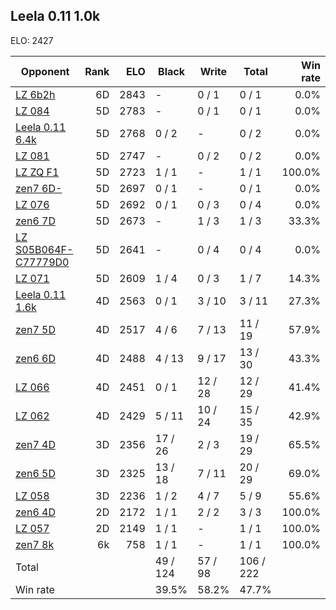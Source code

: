 ## Leela 0.11 1.0k ##

ELO: 2427

Opponent | Rank | ELO | Black | Write | Total | Win rate
---------|-----:|----:|-------|-------|-------|-------:
[LZ 6b2h](LZ%206b2h.md) | 6D | 2843 | - | 0 / 1 | 0 / 1 | 0.0%
[LZ 084](LZ%20084.md) | 5D | 2783 | - | 0 / 1 | 0 / 1 | 0.0%
[Leela 0.11 6.4k](Leela%200.11%206.4k.md) | 5D | 2768 | 0 / 2 | - | 0 / 2 | 0.0%
[LZ 081](LZ%20081.md) | 5D | 2747 | - | 0 / 2 | 0 / 2 | 0.0%
[LZ ZQ F1](LZ%20ZQ%20F1.md) | 5D | 2723 | 1 / 1 | - | 1 / 1 | 100.0%
[zen7 6D-](zen7%206D-.md) | 5D | 2697 | 0 / 1 | - | 0 / 1 | 0.0%
[LZ 076](LZ%20076.md) | 5D | 2692 | 0 / 1 | 0 / 3 | 0 / 4 | 0.0%
[zen6 7D](zen6%207D.md) | 5D | 2673 | - | 1 / 3 | 1 / 3 | 33.3%
[LZ S05B064F-C77779D0](LZ%20S05B064F-C77779D0.md) | 5D | 2641 | - | 0 / 4 | 0 / 4 | 0.0%
[LZ 071](LZ%20071.md) | 5D | 2609 | 1 / 4 | 0 / 3 | 1 / 7 | 14.3%
[Leela 0.11 1.6k](Leela%200.11%201.6k.md) | 4D | 2563 | 0 / 1 | 3 / 10 | 3 / 11 | 27.3%
[zen7 5D](zen7%205D.md) | 4D | 2517 | 4 / 6 | 7 / 13 | 11 / 19 | 57.9%
[zen6 6D](zen6%206D.md) | 4D | 2488 | 4 / 13 | 9 / 17 | 13 / 30 | 43.3%
[LZ 066](LZ%20066.md) | 4D | 2451 | 0 / 1 | 12 / 28 | 12 / 29 | 41.4%
[LZ 062](LZ%20062.md) | 4D | 2429 | 5 / 11 | 10 / 24 | 15 / 35 | 42.9%
[zen7 4D](zen7%204D.md) | 3D | 2356 | 17 / 26 | 2 / 3 | 19 / 29 | 65.5%
[zen6 5D](zen6%205D.md) | 3D | 2325 | 13 / 18 | 7 / 11 | 20 / 29 | 69.0%
[LZ 058](LZ%20058.md) | 3D | 2236 | 1 / 2 | 4 / 7 | 5 / 9 | 55.6%
[zen6 4D](zen6%204D.md) | 2D | 2172 | 1 / 1 | 2 / 2 | 3 / 3 | 100.0%
[LZ 057](LZ%20057.md) | 2D | 2149 | 1 / 1 | - | 1 / 1 | 100.0%
[zen7 8k](zen7%208k.md) | 6k | 758 | 1 / 1 | - | 1 / 1 | 100.0%
Total | | | 49 / 124 | 57 / 98 | 106 / 222 | 
Win rate| | | 39.5% | 58.2% | 47.7% | 
